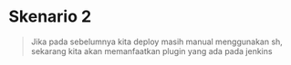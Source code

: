 # Skenario 2
> Jika pada sebelumnya kita deploy masih manual menggunakan sh, sekarang kita akan memanfaatkan plugin yang ada pada jenkins
